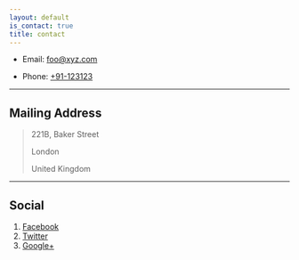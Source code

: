 ```yaml
---
layout: default
is_contact: true
title: contact
---
```


* Email: [foo@xyz.com](mailto:foo@xyz.com)

* Phone: [+91-123123](tel:+91-123123)

---

## Mailing Address

> 221B, Baker Street
>
> London
>
> United Kingdom

---

## Social

1. [Facebook](#)
2. [Twitter](#)
3. [Google+](#)
